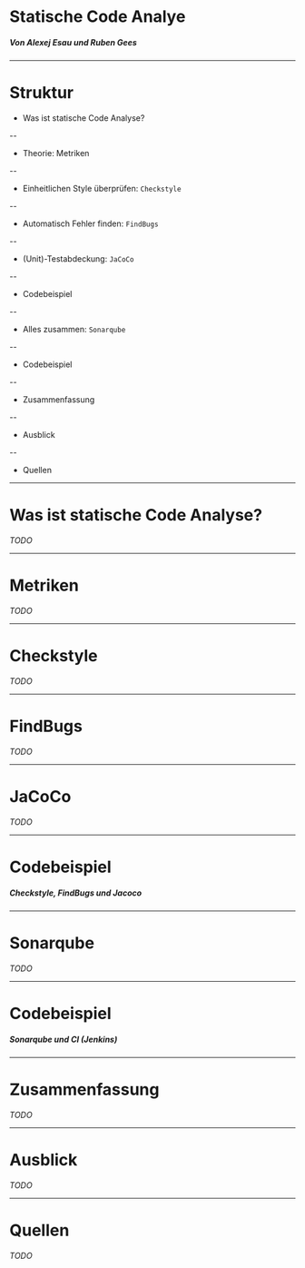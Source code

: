 <!-- class: center, middle -->
# Statische Code Analye

##### Von Alexej Esau und Ruben Gees

---

# Struktur

- Was ist statische Code Analyse?

--

- Theorie: Metriken

--

- Einheitlichen Style überprüfen: `Checkstyle`

--

- Automatisch Fehler finden: `FindBugs`

--

- (Unit)-Testabdeckung: `JaCoCo`

--

- Codebeispiel

--

- Alles zusammen: `Sonarqube`

--

- Codebeispiel

--

- Zusammenfassung

--

- Ausblick

--

- Quellen

---

# Was ist statische Code Analyse?

_TODO_

---

# Metriken

_TODO_

---

# Checkstyle

_TODO_

---

# FindBugs

_TODO_

---

# JaCoCo

_TODO_

---

<!-- class: center, middle -->
# Codebeispiel

##### Checkstyle, FindBugs und Jacoco

---

# Sonarqube

_TODO_

---

<!-- class: center, middle -->
# Codebeispiel

##### Sonarqube und CI (Jenkins)

---

# Zusammenfassung

_TODO_

---

# Ausblick

_TODO_

---

# Quellen

_TODO_
